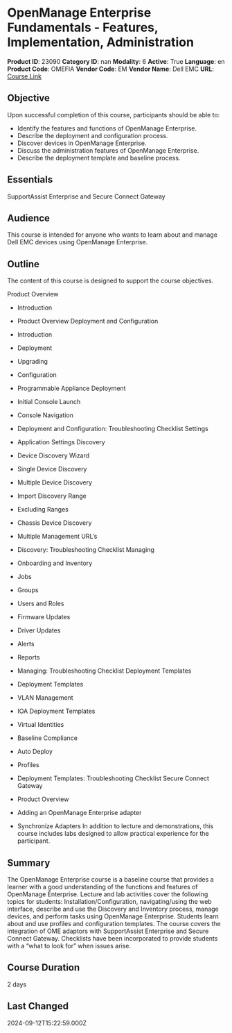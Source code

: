 # OpenManage Enterprise Fundamentals - Features, Implementation, Administration

**Product ID**: 23090
**Category ID**: nan
**Modality**: 6
**Active**: True
**Language**: en
**Product Code**: OMEFIA
**Vendor Code**: EM
**Vendor Name**: Dell EMC
**URL**: [Course Link](https://www.fastlaneus.com/course/emc-omefia)

## Objective
Upon successful completion of this course, participants should be able to:


- Identify the features and functions of OpenManage Enterprise.
- Describe the deployment and configuration process.
- Discover devices in OpenManage Enterprise.
- Discuss the administration features of OpenManage Enterprise.
- Describe the deployment template and baseline process.

## Essentials
SupportAssist Enterprise and Secure Connect Gateway

## Audience
This course is intended for anyone who wants to learn about and manage Dell EMC devices using OpenManage Enterprise.

## Outline
The content of this course is designed to support the course objectives.

Product Overview


- Introduction
- Product Overview
Deployment and Configuration


- Introduction
- Deployment
- Upgrading
- Configuration
- Programmable Appliance Deployment
- Initial Console Launch
- Console Navigation
- Deployment and Configuration: Troubleshooting Checklist
Settings


- Application Settings
Discovery


- Device Discovery Wizard
- Single Device Discovery
- Multiple Device Discovery
- Import Discovery Range
- Excluding Ranges
- Chassis Device Discovery
- Multiple Management URL’s
- Discovery: Troubleshooting Checklist
Managing


- Onboarding and Inventory
- Jobs
- Groups
- Users and Roles
- Firmware Updates
- Driver Updates
- Alerts
- Reports
- Managing: Troubleshooting Checklist
Deployment Templates


- Deployment Templates
- VLAN Management
- IOA Deployment Templates
- Virtual Identities
- Baseline Compliance
- Auto Deploy
- Profiles
- Deployment Templates: Troubleshooting Checklist
Secure Connect Gateway


- Product Overview
- Adding an OpenManage Enterprise adapter
- Synchronize Adapters
In addition to lecture and demonstrations, this course includes labs designed to allow practical experience for the participant.

## Summary
The OpenManage Enterprise course is a baseline course that provides a learner with a good understanding of the functions and features of OpenManage Enterprise. Lecture and lab activities cover the following topics for students: Installation/Configuration, navigating/using the web interface, describe and use the Discovery and Inventory process, manage devices, and perform tasks using OpenManage Enterprise. Students learn about and use profiles and configuration templates. The course covers the
integration of OME adaptors with SupportAssist Enterprise and Secure Connect Gateway. Checklists have been incorporated to provide students with a “what to look for” when issues arise.

## Course Duration
2 days

## Last Changed
2024-09-12T15:22:59.000Z
